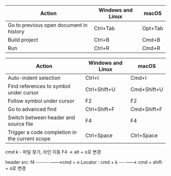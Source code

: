 

| Action                                  | Windows and Linux | macOS   |
| --------------------------------------- | ----------------- | ------- |
| Go to previous open document in history | Ctrl+Tab          | Opt+Tab |
| Build project                           | Ctrl+B            | Cmd+B   |
| Run                                     | Ctrl+R            | Cmd+R   |

| Action                                         | Windows and Linux | macOS       |
| ---------------------------------------------- | ----------------- | ----------- |
| Auto-indent selection                          | Ctrl+I            | Cmd+I       |
| Find references to symbol under cursor         | Ctrl+Shift+U      | Cmd+Shift+U |
| Follow symbol under cursor                     | F2                | F2          |
| Go to advanced find                            | Ctrl+Shift+F      | Cmd+Shift+F |
| Switch between header and source file          | F4                | F4          |
| Trigger a code completion in the current scope | Ctrl+Space        | Ctrl+Space  |

cmd k - 파일 찾기, 라인 이동
F4 -> alt + o로 변경


header src: f4   ---------->cmd + o
Locator : cmd + k ------>  cmd + shift + o로 변경